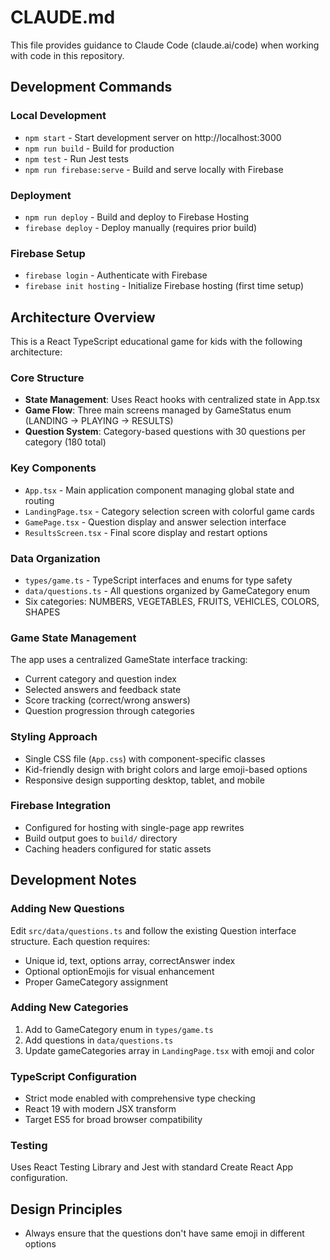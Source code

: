 # CLAUDE.md

This file provides guidance to Claude Code (claude.ai/code) when working with code in this repository.

## Development Commands

### Local Development
- `npm start` - Start development server on http://localhost:3000
- `npm run build` - Build for production
- `npm test` - Run Jest tests
- `npm run firebase:serve` - Build and serve locally with Firebase

### Deployment
- `npm run deploy` - Build and deploy to Firebase Hosting
- `firebase deploy` - Deploy manually (requires prior build)

### Firebase Setup
- `firebase login` - Authenticate with Firebase
- `firebase init hosting` - Initialize Firebase hosting (first time setup)

## Architecture Overview

This is a React TypeScript educational game for kids with the following architecture:

### Core Structure
- **State Management**: Uses React hooks with centralized state in App.tsx
- **Game Flow**: Three main screens managed by GameStatus enum (LANDING → PLAYING → RESULTS)
- **Question System**: Category-based questions with 30 questions per category (180 total)

### Key Components
- `App.tsx` - Main application component managing global state and routing
- `LandingPage.tsx` - Category selection screen with colorful game cards
- `GamePage.tsx` - Question display and answer selection interface  
- `ResultsScreen.tsx` - Final score display and restart options

### Data Organization
- `types/game.ts` - TypeScript interfaces and enums for type safety
- `data/questions.ts` - All questions organized by GameCategory enum
- Six categories: NUMBERS, VEGETABLES, FRUITS, VEHICLES, COLORS, SHAPES

### Game State Management
The app uses a centralized GameState interface tracking:
- Current category and question index
- Selected answers and feedback state
- Score tracking (correct/wrong answers)
- Question progression through categories

### Styling Approach
- Single CSS file (`App.css`) with component-specific classes
- Kid-friendly design with bright colors and large emoji-based options
- Responsive design supporting desktop, tablet, and mobile

### Firebase Integration
- Configured for hosting with single-page app rewrites
- Build output goes to `build/` directory
- Caching headers configured for static assets

## Development Notes

### Adding New Questions
Edit `src/data/questions.ts` and follow the existing Question interface structure. Each question requires:
- Unique id, text, options array, correctAnswer index
- Optional optionEmojis for visual enhancement
- Proper GameCategory assignment

### Adding New Categories
1. Add to GameCategory enum in `types/game.ts`
2. Add questions in `data/questions.ts`
3. Update gameCategories array in `LandingPage.tsx` with emoji and color

### TypeScript Configuration
- Strict mode enabled with comprehensive type checking
- React 19 with modern JSX transform
- Target ES5 for broad browser compatibility

### Testing
Uses React Testing Library and Jest with standard Create React App configuration.

## Design Principles
- Always ensure that the questions don't have same emoji in different options